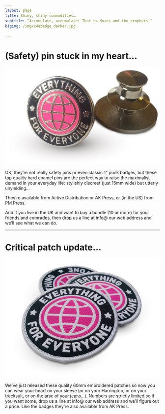 ```yaml
---
layout: page
title: Shiny, shiny commodities…
subtitle: “Accumulate, accumulate! That is Moses and the prophets!”
bigimg: /img/e4ebadge_darker.jpg

---
```


# (Safety) pin stuck in my heart…

![e4e badge](/img/badges.jpg)

OK, they’re not really safety pins or even classic 1" punk badges, but these top quality hard enamel pins are the perfect way to raise the maximalist demand in your everyday life: stylishly discreet (just 15mm wide) but utterly unyielding…

They’re available from Active Distribution or AK Press, or (in the US) from PM Press.


And if you live in the UK and want to buy a bundle (10 or more) for your friends and comrades, then drop us a line at info@ our web address and we’ll see what we can do.
___

# Critical patch update…

![e4e badge](/img/patches.jpg)

We’ve just released these quality 60mm embroidered patches so now you can wear your heart on your sleeve (or on your Harrington, or on your tracksuit, or on the arse of your jeans…). Numbers are strictly limited so if you want some, drop us a line at info@ our web address and we’ll figure out a price. Like the badges they’re also available from AK Press.
